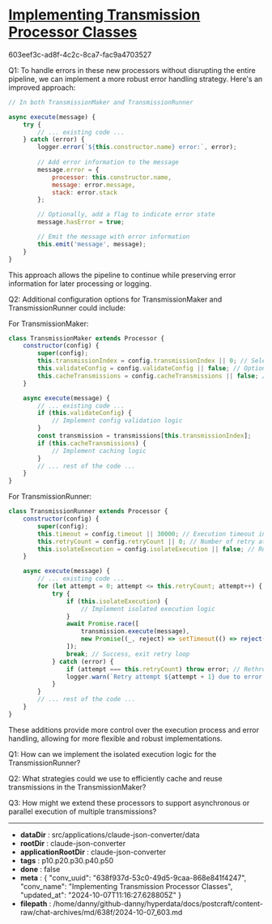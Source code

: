 # [Implementing Transmission Processor Classes](https://claude.ai/chat/638f937d-53c0-49d5-9caa-868e841f4247)

603eef3c-ad8f-4c2c-8ca7-fac9a4703527

 Q1: To handle errors in these new processors without disrupting the entire pipeline, we can implement a more robust error handling strategy. Here's an improved approach:

```javascript
// In both TransmissionMaker and TransmissionRunner

async execute(message) {
    try {
        // ... existing code ...
    } catch (error) {
        logger.error(`${this.constructor.name} error:`, error);
        
        // Add error information to the message
        message.error = {
            processor: this.constructor.name,
            message: error.message,
            stack: error.stack
        };

        // Optionally, add a flag to indicate error state
        message.hasError = true;

        // Emit the message with error information
        this.emit('message', message);
    }
}
```

This approach allows the pipeline to continue while preserving error information for later processing or logging.

Q2: Additional configuration options for TransmissionMaker and TransmissionRunner could include:

For TransmissionMaker:
```javascript
class TransmissionMaker extends Processor {
    constructor(config) {
        super(config);
        this.transmissionIndex = config.transmissionIndex || 0; // Select which transmission to use
        this.validateConfig = config.validateConfig || false; // Option to validate config files
        this.cacheTransmissions = config.cacheTransmissions || false; // Option to cache built transmissions
    }

    async execute(message) {
        // ... existing code ...
        if (this.validateConfig) {
            // Implement config validation logic
        }
        const transmission = transmissions[this.transmissionIndex];
        if (this.cacheTransmissions) {
            // Implement caching logic
        }
        // ... rest of the code ...
    }
}
```

For TransmissionRunner:
```javascript
class TransmissionRunner extends Processor {
    constructor(config) {
        super(config);
        this.timeout = config.timeout || 30000; // Execution timeout in ms
        this.retryCount = config.retryCount || 0; // Number of retry attempts
        this.isolateExecution = config.isolateExecution || false; // Run in isolated context
    }

    async execute(message) {
        // ... existing code ...
        for (let attempt = 0; attempt <= this.retryCount; attempt++) {
            try {
                if (this.isolateExecution) {
                    // Implement isolated execution logic
                }
                await Promise.race([
                    transmission.execute(message),
                    new Promise((_, reject) => setTimeout(() => reject(new Error('Execution timeout')), this.timeout))
                ]);
                break; // Success, exit retry loop
            } catch (error) {
                if (attempt === this.retryCount) throw error; // Rethrow on last attempt
                logger.warn(`Retry attempt ${attempt + 1} due to error:`, error);
            }
        }
        // ... rest of the code ...
    }
}
```

These additions provide more control over the execution process and error handling, allowing for more flexible and robust implementations.

Q1: How can we implement the isolated execution logic for the TransmissionRunner?

Q2: What strategies could we use to efficiently cache and reuse transmissions in the TransmissionMaker?

Q3: How might we extend these processors to support asynchronous or parallel execution of multiple transmissions?

---

* **dataDir** : src/applications/claude-json-converter/data
* **rootDir** : claude-json-converter
* **applicationRootDir** : claude-json-converter
* **tags** : p10.p20.p30.p40.p50
* **done** : false
* **meta** : {
  "conv_uuid": "638f937d-53c0-49d5-9caa-868e841f4247",
  "conv_name": "Implementing Transmission Processor Classes",
  "updated_at": "2024-10-07T11:16:27.628805Z"
}
* **filepath** : /home/danny/github-danny/hyperdata/docs/postcraft/content-raw/chat-archives/md/638f/2024-10-07_603.md